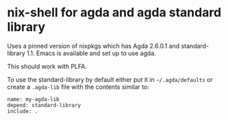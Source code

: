 # nix-shell for agda and agda standard library

Uses a pinned version of nixpkgs which has Agda 2.6.0.1 and standard-library 1.1.
Emacs is available and set up to use agda.

This should work with PLFA.

To use the standard-library by default either put it in `~/.agda/defaults` or create a `.agda-lib` file with the contents similar to:
```
name: my-agda-lib
depend: standard-library
include: .
```
